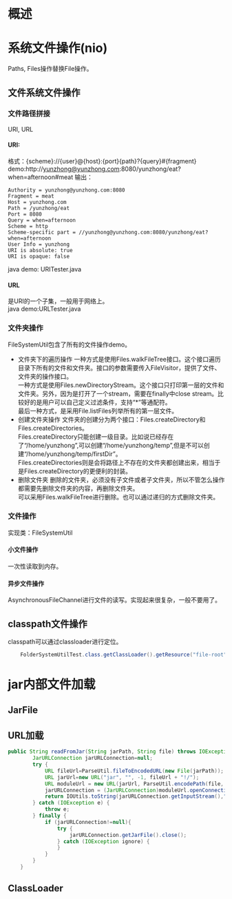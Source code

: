# 概述

# 系统文件操作(nio)
Paths, Files操作替换File操作。
## 文件系统文件操作
### 文件路径拼接
URI, URL
#### URI:
格式：{scheme}://{user}@{host}:{port}{path}?{query}#{fragment}  
demo:http://yunzhong@yunzhong.com:8080/yunzhong/eat?when=afternoon#meat
输出：

```
Authority = yunzhong@yunzhong.com:8080
Fragment = meat
Host = yunzhong.com
Path = /yunzhong/eat
Port = 8080
Query = when=afternoon
Scheme = http
Scheme-specific part = //yunzhong@yunzhong.com:8080/yunzhong/eat?when=afternoon
User Info = yunzhong
URI is absolute: true
URI is opaque: false
```
java demo: URITester.java

#### URL
是URI的一个子集，一般用于网络上。  
java demo:URLTester.java  

### 文件夹操作
FileSystemUtil包含了所有的文件操作demo。
- 文件夹下的遍历操作
一种方式是使用Files.walkFileTree接口。这个接口遍历目录下所有的文件和文件夹。接口的参数需要传入FileVisitor，提供了文件、文件夹的操作接口。  
一种方式是使用Files.newDirectoryStream。这个接口只打印第一层的文件和文件夹。另外，因为是打开了一个stream，需要在finally中close stream。比较好的是用户可以自己定义过滤条件，支持“*”等通配符。  
最后一种方式，是采用File.listFiles列举所有的第一层文件。  
- 创建文件夹操作
文件夹的创建分为两个接口：Files.createDirectory和Files.createDirectories。  
Files.createDirectory只能创建一级目录。比如说已经存在了“/home/yunzhong”,可以创建“/home/yunzhong/temp”,但是不可以创建“/home/yunzhong/temp/firstDir”。  
Files.createDirectories则是会将路径上不存在的文件夹都创建出来，相当于是Files.createDirectory的更便利的封装。  
- 删除文件夹
删除的文件夹，必须没有子文件或者子文件夹，所以不管怎么操作都需要先删除文件夹的内容，再删除文件夹。  
可以采用Files.walkFileTree进行删除。也可以通过递归的方式删除文件夹。  

### 文件操作
实现类：FileSystemUtil  
#### 小文件操作
一次性读取到内存。  

#### 异步文件操作
AsynchronousFileChannel进行文件的读写。实现起来很复杂，一般不要用了。  

## classpath文件操作
classpath可以通过classloader进行定位。

```java
	FolderSystemUtilTest.class.getClassLoader().getResource("file-root");
```

# jar内部文件加载

## JarFile

## URL加载

```java
public String readFromJar(String jarPath, String file) throws IOException {
        JarURLConnection jarURLConnection=null;
        try {
            URL fileUrl=ParseUtil.fileToEncodedURL(new File(jarPath));
            URL jarUrl=new URL("jar", "", -1, fileUrl + "!/");
            URL moduleUrl = new URL(jarUrl, ParseUtil.encodePath(file, false));
            jarURLConnection = (JarURLConnection)moduleUrl.openConnection();
            return IOUtils.toString(jarURLConnection.getInputStream(),"UTF-8");
        } catch (IOException e) {
            throw e;
        } finally {
            if (jarURLConnection!=null){
                try {
                    jarURLConnection.getJarFile().close();
                } catch (IOException ignore) {
                }
            }
        }
    }
```

## ClassLoader
